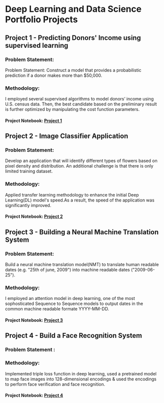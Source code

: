 # Deep Learning and Data Science Portfolio Projects

## Project 1 - Predicting Donors' Income using supervised learning

### Problem Statement:
Problem Statement: Construct a model that provides a probabilistic prediction if a donor makes
more than $50,000.

### Methodology:
I employed several supervised algorithms to model donors’ income using U.S. census data. 
Then, the best candidate based on the preliminary result is further optimized by
manipulating the cost function parameters.

#### Project Notebook: [Project 1]() 

## Project 2 - Image Classifier Application

### Problem Statement:
Develop an application that will identify different types of flowers based
on pixel density and distribution. An additional challenge is that there is only limited training
dataset.

### Methodology:
Applied transfer learning methodology to enhance the initial Deep Learning(DL) model's speed.As a result, the speed of the application was significantly improved.

#### Project Notebook: [Project 2]() 

## Project 3 - Building a Neural Machine Translation System

### Problem Statement:
Build a neural machine translation model(NMT) to translate human readable dates (e.g. "25th of june, 2009") into machine readable dates ("2009-06-25").

### Methodology:
I employed an attention model in deep learning, one of the most sophosticated Sequence to Sequence models to output dates in the common machine readable formate YYYY-MM-DD.

#### Project Notebook: [Project 3]()

## Project 4 - Build a Face Recognition System

### Problem Statement : 



### Methodology:
Implemented triple loss function in deep learning, used a pretrained model to map face images into 128-dimensional encodings & used the encodings to perform face verification and face recognition.

#### Project Notebook: [Project 4]()


